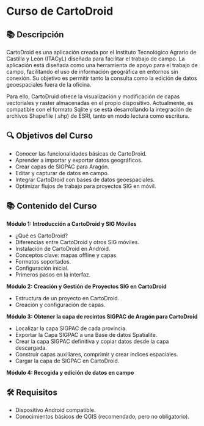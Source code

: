 # Curso de CartoDroid

## 📚 Descripción
CartoDroid es una aplicación creada por el Instituto Tecnológico Agrario de Castilla y León (ITACyL) diseñada para facilitar el trabajo de campo.  La aplicación está diseñada como una herramienta de apoyo para el trabajo de campo, facilitando el uso de información geográfica en entornos sin conexión. Su objetivo es permitir tanto la consulta como la edición de datos geoespaciales fuera de la oficina.

Para ello, CartoDruid ofrece la visualización y modificación de capas vectoriales y raster almacenadas en el propio dispositivo. Actualmente, es compatible con el formato Sqlite y se está desarrollando la integración de archivos Shapefile (.shp) de ESRI, tanto en modo lectura como escritura.

## 🔍 Objetivos del Curso
- Conocer las funcionalidades básicas de CartoDroid.
- Aprender a importar y exportar datos geográficos.
- Crear capas de SIGPAC para Aragón.
- Editar y capturar de datos en campo.
- Integrar CartoDroid con bases de datos geoespaciales.
- Optimizar flujos de trabajo para proyectos SIG en móvil.

## 📚 Contenido del Curso
**Módulo 1: Introducción a CartoDroid y SIG Móviles**
   - ¿Qué es CartoDroid?
   - Diferencias entre CartoDroid y otros SIG móviles.
   - Instalación de CartoDroid en Android.
   - Conceptos clave: mapas offline y capas.
   - Formatos soportados. 
   - Configuración inicial.
   - Primeros pasos en la interfaz.
  
   
**Módulo 2: Creación y Gestión de Proyectos SIG en CartoDroid**
   - Estructura de un proyecto en CartoDroid.
   - Creación y configuración de capas.
   
**Módulo 3: Obtener la capa de recintos SIGPAC de Aragón para CartoDroid**
   - Localizar la capa SIGPAC de cada provincia.
   - Exportar la Capa SIGPAC a una Base de datos Spatialite.
   - Crear la capa SIGPAC definitiva y copiar datos desde la capa descargada.
   - Construir capas auxiliares, comprimir y crear índices espaciales.
   - Cargar la capa de SIGPAC en CartoDroid.
   
**Módulo 4: Recogida y edición de datos en campo**


## 🛠️ Requisitos
- Dispositivo Android compatible.
- Conocimientos básicos de QGIS (recomendado, pero no obligatorio).
